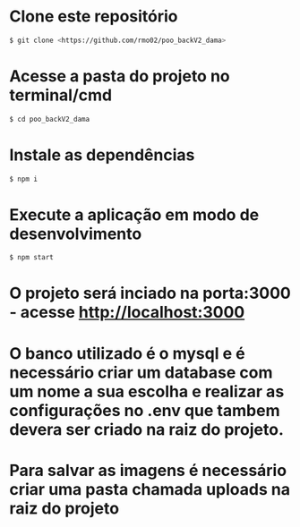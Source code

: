 # Clone este repositório
```bash
$ git clone <https://github.com/rmo02/poo_backV2_dama>
```

# Acesse a pasta do projeto no terminal/cmd
```bash
$ cd poo_backV2_dama
```

# Instale as dependências
```bash
$ npm i
```

# Execute a aplicação em modo de desenvolvimento
```bash
$ npm start
```
# O projeto será inciado na porta:3000 - acesse <http://localhost:3000>

# O banco utilizado é o mysql e é necessário criar um database com um nome a sua escolha e realizar as configurações no .env que tambem devera ser criado na raiz do projeto.

# Para salvar as imagens é necessário criar uma pasta chamada uploads na raiz do projeto
